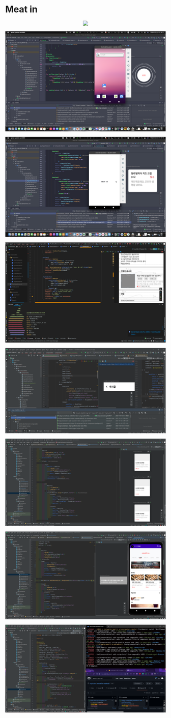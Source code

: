 # Meat in
<p align="center">
<image width="800px" src="/images/preview.png"/>
</p>

![image-1](images/image-1.png)


![image-2](images/image-2.png)


![image-3](images/image-3.png)


![image-4](images/image-4.png)


![image-5](images/image-5.png)


![image-6](images/image-6.png)


![image-7](images/image-7.png)
